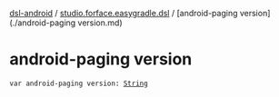 [dsl-android](../index.md) / [studio.forface.easygradle.dsl](index.md) / [android-paging version](./android-paging version.md)

# android-paging version

`var android-paging version: `[`String`](https://kotlinlang.org/api/latest/jvm/stdlib/kotlin/-string/index.html)